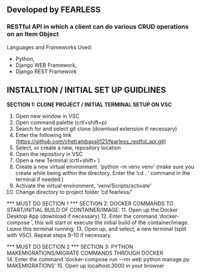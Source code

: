 <h2>Developed by FEARLESS</h2>
<h3>RESTful API in which a client can do various CRUD operations on an Item Object</h3>

Languages and Frameworks Used:
- Python, 
- Django WEB Framework, 
- Django REST Framework

<h2>INSTALLTION / INITIAL SET UP GUIDLINES</h2>


<b>SECTION 1: CLONE PROJECT / INITIAL TERMINAL SETUP ON VSC </b>
1.	Open new window in VSC
2.	Open command palette (crtl+shift+p)
3.	Search for and select git clone (download extension if necessary)
4.	Enter the following link (https://github.com/chetrambassit121/fearless_restful_api.git) 
5.	Select, or create a new, repository location
6.	Open the repository in VSC
7.	Open a new Terminal (crtl+shift+`)
8.	Create a new virtual environment. ‘python -m venv venv’ (make sure you create while being within the directory. Enter the ‘cd ..’ command in the terminal if needed.)
9.	Activate the virtual environment, ‘venv/Scripts/activate’
10.	Change directory to project folder ‘cd fearless/’


*** MUST DO SECTION 1 ***
SECTION 2: DOCKER COMMANDS TO START/INITIAL BUILD OF CONTAINER/IMAGE:
11.	Open up the Docker Desktop App (download if necessary) 
12.	Enter the command ‘docker-compose ’, this will start or execute the initial build of the container/image. Leave this terminal running.
13.	Open up, and select, a new terminal (split with VSC). Repeat steps 9-10 if necessary. 


*** MUST DO SECTION 2 ***
SECTION 3: PYTHON MAKEMIGRATIONS/MIGRATE COMMANDS THROUGH DOCKER  
14.	Enter the command ‘docker-compose run --rm web python manage.py MAKEMIGRATIONS’
15.	Open up localhost:3000 in your browser
